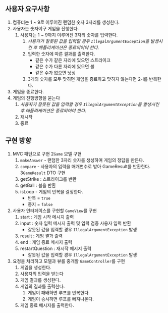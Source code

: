 ## 사용자 요구사항
1. 컴퓨터는 1 ~ 9로 이루어진 랜덤한 숫자 3자리를 생성한다.
2. 사용자는 숫자야구 게임을 진행한다.
   1. 사용자는 1 ~ 9까지 이루어진 3자리 숫자를 입력한다.
      1. *사용자가 잘못된 값을 입력할 경우 `IllegalArgumentException`을 발생시킨 후 애플리케이션은 종료되어야 한다.* 
      2. 입력한 숫자에 따른 결과를 출력한다.
         - 같은 수가 같은 자리에 있으면 스트라이크
         - 같은 수가 다른 자리에 있으면 볼
         - 같은 수가 없으면 낫싱
      3. 3개의 숫자를 모두 맞히면 게임을 종료하고 맞히지 않는다면 2-i를 반복한다.
3. 게임을 종료한다.
4. 게임의 진행방향을 묻는다
   1. *사용자가 잘못된 값을 입력할 경우 `IllegalArgumentException`을 발생시킨 후 애플리케이션은 종료되어야 한다.*
   2. 재시작
   3. 종료


## 구현 방향
1. MVC 패턴으로 구현
2`Game` 모델 구현
   1. `makeAnswer` - 랜덤한 3자리 숫자를 생성하여 게임의 정답을 만든다.
   2. `compare` - 사용자의 입력을 매개변수로 받아 GameResult를 반환한다.
3`GameResult` DTO 구현
   3. getStrike : 스트라이크를 반환
   4. getBall : 볼을 반환
   5. isLoop - 게임의 반복을 결정한다.
      - 반복 = `true`
      - 중지 = `false`
4. 사용자 인터페이스를 구현할 `GameView`를 구현
   1. start : 게임 시작 메시지 출력
   2. input : 숫자 입력 메시지 출력 및 입력 검증 사용자 입력 반환
      - 잘못된 값을 입력할 경우 `IllegalArgumentException` 발생
   3. result : 게임 결과 출력
   4. end : 게임 종료 메시지 출력
   5. restartQuestion : 재시작 메시지 출력
      - 잘못된 값을 입력할 경우 `IllegalArgumentException` 발생
5. 요청을 처리하고 모델과 뷰를 중개할 `GameController`를 구현
   1. 게임을 생성한다.
   2. 사용자의 입력을 받는다
   3. 게임 결과를 생성한다.
   4. 게임의 결과를 출력한다.
      1. 게임이 패배하면 루프를 반복한다. 
      2. 게임이 승시하면 루프를 빠져나온다.
   5. 게임 종료 메시지를 출력한다.


